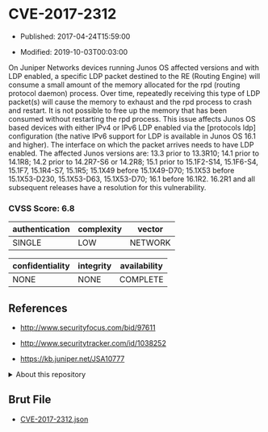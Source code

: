 # CVE-2017-2312

- Published: 2017-04-24T15:59:00

- Modified: 2019-10-03T00:03:00

On Juniper Networks devices running Junos OS affected versions and with LDP enabled, a specific LDP packet destined to the RE (Routing Engine) will consume a small amount of the memory allocated for the rpd (routing protocol daemon) process. Over time, repeatedly receiving this type of LDP packet(s) will cause the memory to exhaust and the rpd process to crash and restart. It is not possible to free up the memory that has been consumed without restarting the rpd process. This issue affects Junos OS based devices with either IPv4 or IPv6 LDP enabled via the [protocols ldp] configuration (the native IPv6 support for LDP is available in Junos OS 16.1 and higher). The interface on which the packet arrives needs to have LDP enabled. The affected Junos versions are: 13.3 prior to 13.3R10; 14.1 prior to 14.1R8; 14.2 prior to 14.2R7-S6 or 14.2R8; 15.1 prior to 15.1F2-S14, 15.1F6-S4, 15.1F7, 15.1R4-S7, 15.1R5; 15.1X49 before 15.1X49-D70; 15.1X53 before 15.1X53-D230, 15.1X53-D63, 15.1X53-D70; 16.1 before 16.1R2. 16.2R1 and all subsequent releases have a resolution for this vulnerability.

### CVSS Score: **6.8**

| authentication | complexity | vector |
| --- | --- | --- |
| SINGLE | LOW | NETWORK |

| confidentiality | integrity | availability |
| --- | --- | --- |
| NONE | NONE | COMPLETE |

## References

* http://www.securityfocus.com/bid/97611

* http://www.securitytracker.com/id/1038252

* https://kb.juniper.net/JSA10777

<details>
<summary>About this repository</summary> 

  This repository is part of the project [Live Hack CVE](https://github.com/Live-Hack-CVE). Main website can be found [www.live-hack.org](https://www.live-hack.org) 
  
  Made by [Sn0wAlice](https://github.com/Sn0wAlice) for the people that care about security and need to have a feed of the latest CVEs. Hope you enjoy it, don't forget to star the repo and follow me on [Twitter](https://twitter.com/Sn0wAlice) and [Github](https://github.com/Sn0wAlice). And that is my [personnal website](https://www.alice-snow.me/)

  - [Home Page](https://github.com/Live-Hack-CVE)
  - [Framework](https://github.com/Live-Hack-CVE/cve-framework)
  - [CVE database](https://github.com/Live-Hack-CVE/full_database)
  - [Changelog](https://github.com/Live-Hack-CVE/Changelog)
</details>

## Brut File

* [CVE-2017-2312.json](https://raw.githubusercontent.com/Live-Hack-CVE/full_database/main/cves/2017/CVE-2017-2312.json)

